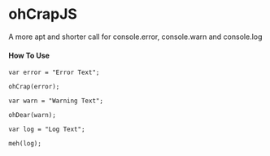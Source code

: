 # ohCrapJS
A more apt and shorter call for console.error, console.warn and console.log


#### How To Use
~~~
var error = "Error Text";

ohCrap(error);
~~~

~~~
var warn = "Warning Text";

ohDear(warn);
~~~


~~~
var log = "Log Text";

meh(log);
~~~
